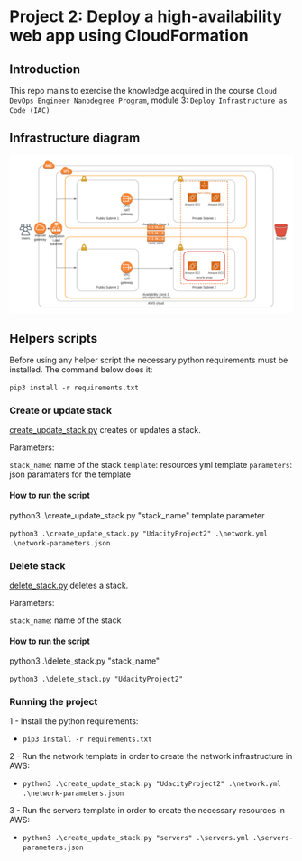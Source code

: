 # Project 2: Deploy a high-availability web app using CloudFormation

## Introduction

This repo mains to exercise the knowledge acquired in the course `Cloud DevOps Engineer Nanodegree Program`, module 3: `Deploy Infrastructure as Code (IAC)`

## Infrastructure diagram

![Diagram that represents the infrastructure develop in the CloudFormation script](/docs/images/project2.png)

## Helpers scripts

Before using any helper script the necessary python requirements must be installed. The command below does it:

`pip3 install -r requirements.txt`

### Create or update stack

[create_update_stack.py](/src/create_update_stack.py) creates or updates a stack.

Parameters:

`stack_name`: name of the stack
`template`: resources yml template
`parameters`: json paramaters for the template

#### How to run the script

python3 .\create_update_stack.py "stack_name" template parameter

`python3 .\create_update_stack.py "UdacityProject2" .\network.yml .\network-parameters.json`

### Delete stack

[delete_stack.py](/src/delete_stack.py) deletes a stack.

Parameters:

`stack_name`: name of the stack

#### How to run the script

python3 .\delete_stack.py "stack_name"

`python3 .\delete_stack.py "UdacityProject2"`

### Running the project

1 - Install the python requirements:

- `pip3 install -r requirements.txt`

 2 - Run the network template in order to create the network infrastructure in AWS:

- `python3 .\create_update_stack.py "UdacityProject2" .\network.yml .\network-parameters.json`

 3 - Run the servers template in order to create the necessary resources in AWS:

 - `python3 .\create_update_stack.py "servers" .\servers.yml .\servers-parameters.json`

